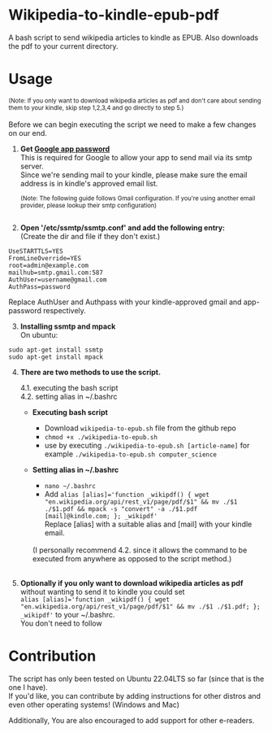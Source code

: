 # Wikipedia-to-kindle-epub-pdf

A bash script to send wikipedia articles to kindle as EPUB. Also downloads the pdf to your current directory.

# Usage

<sup>(Note: If you only want to download wikipedia articles as pdf and don't care about sending them to your kindle, skip step 1,2,3,4 and go directly to step 5.)</sup><br><br>
Before we can begin executing the script we need to make a few changes on our end.<br>

1. <b>Get [Google app password](https://support.google.com/accounts/answer/185833?hl=en)</b><br>
   This is required for Google to allow your app to send mail via its smtp server.<br>
   Since we're sending mail to your kindle, please make sure the email address is in kindle's approved email list.

   <sup>(Note: The following guide follows Gmail configuration. If you're using another email provider, please lookup their smtp configuration)<br><br></sup>

2. <b>Open '/etc/ssmtp/ssmtp.conf' and add the following entry:</b>
   <br>
   (Create the dir and file if they don't exist.)

```
UseSTARTTLS=YES
FromLineOverride=YES
root=admin@example.com
mailhub=smtp.gmail.com:587
AuthUser=username@gmail.com
AuthPass=password
```

Replace AuthUser and Authpass with your kindle-approved gmail and app-password respectively.

3. <b>Installing ssmtp and mpack</b>
   <br>On ubuntu:

```
sudo apt-get install ssmtp
sudo apt-get install mpack
```

4.  <b>There are two methods to use the script.</b>
    <br>

    4.1. executing the bash script
    <br>
    4.2. setting alias in ~/.bashrc

    - <b>Executing bash script</b>
      <br>

      - Download `wikipedia-to-epub.sh` file from the github repo
      - `chmod +x ./wikipedia-to-epub.sh`
      - use by executing `./wikipedia-to-epub.sh [article-name]` for example `./wikipedia-to-epub.sh computer_science`

    - <b>Setting alias in ~/.bashrc</b>

      - `nano ~/.bashrc`
      - Add `alias [alias]='function _wikipdf() { wget "en.wikipedia.org/api/rest_v1/page/pdf/$1" && mv ./$1 ./$1.pdf && mpack -s "convert" -a ./$1.pdf [mail]@kindle.com; }; _wikipdf'` <br>Replace [alias] with a suitable alias and [mail] with your kindle email.

      <br>
         (I personally recommend 4.2. since it allows the command to be executed from anywhere as opposed to the script method.)<br><br>

5.  <b>Optionally if you only want to download wikipedia articles as pdf</b> without wanting to send it to kindle you could set<br> `alias [alias]='function _wikipdf() { wget "en.wikipedia.org/api/rest_v1/page/pdf/$1" && mv ./$1 ./$1.pdf; }; _wikipdf'` to your ~/.bashrc.<br>
    You don't need to follow

# Contribution

The script has only been tested on Ubuntu 22.04LTS so far (since that is the one I have). <br>
If you'd like, you can contribute by adding instructions for other distros and even other operating systems! (Windows and Mac)

Additionally, You are also encouraged to add support for other e-readers.
